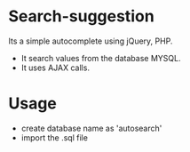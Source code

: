 # Search-suggestion
Its a simple autocomplete using jQuery, PHP.
* It search values from the database MYSQL.
* It uses AJAX calls.
# Usage
* create database name as 'autosearch'
* import the .sql file


